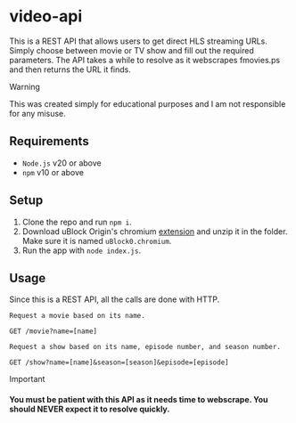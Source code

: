 # video-api
This is a REST API that allows users to get direct HLS streaming URLs. Simply choose between movie or TV show and fill out the required parameters. The API takes a while to resolve as it webscrapes fmovies.ps and then returns the URL it finds.

> [!WARNING]
> This was created simply for educational purposes and I am not responsible for any misuse.

## Requirements
- `Node.js` v20 or above
- `npm` v10 or above

## Setup
1. Clone the repo and run `npm i`.
2. Download uBlock Origin's chromium [extension](https://github.com/gorhill/uBlock/releases/download/1.58.0/uBlock0_1.58.0.chromium.zip) and unzip it in the folder. Make sure it is named `uBlock0.chromium`.
3. Run the app with `node index.js`.

## Usage
Since this is a REST API, all the calls are done with HTTP.
```
Request a movie based on its name.

GET /movie?name=[name]
```
```
Request a show based on its name, episode number, and season number.

GET /show?name=[name]&season=[season]&episode=[episode]
```

> [!IMPORTANT]
> #### You must be patient with this API as it needs time to webscrape. You should NEVER expect it to resolve quickly.
